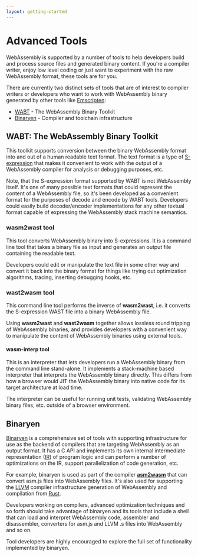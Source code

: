 ```yaml
---
layout: getting-started
---
```


# Advanced Tools

WebAssembly is supported by a number of tools to help developers build and process source files and generated binary content. If you're a compiler writer, enjoy low level coding or just want to experiment with the raw WebAssembly format, these tools are for you.

There are currently two distinct sets of tools that are of interest to compiler writers or developers who want to work with WebAssembly binary generated by other tools like [Emscripten](https://kripken.github.io/emscripten-site/):

*   [WABT](https://github.com/WebAssembly/wabt) - The WebAssembly Binary Toolkit
*   [Binaryen](https://github.com/WebAssembly/binaryen) - Compiler and toolchain infrastructure

## WABT: The WebAssembly Binary Toolkit

This toolkit supports conversion between the binary WebAssembly format into and out of a human readable text format. The text format is a type of [S-expression](https://en.wikipedia.org/wiki/S-expression) that makes it convenient to work with the output of a WebAssembly compiler for analysis or debugging purposes, etc.

Note, that the S-expression format supported by WABT is not WebAssembly itself. It's one of many possible text formats that could represent the content of a WebAssembly file, so it's been developed as a convenient format for the purposes of decode and encode by WABT tools. Developers could easily build decoder/encoder implementations for any other textual format capable of expressing the WebAssembly stack machine semantics.

### wasm2wast tool

This tool converts WebAssembly binary into S-expressions. It is a command line tool that takes a binary file as input and generates an output file containing the readable text.

Developers could edit or manipulate the text file in some other way and convert it back into the binary format for things like trying out optimization algorithms, tracing, inserting debugging hooks, etc.

### wast2wasm tool

This command line tool performs the inverse of **wasm2wast**, i.e. it converts the S-expression WAST file into a binary WebAssembly file.

Using **wasm2wast** and **wast2wasm** together allows lossless round tripping of WebAssembly binaries, and provides developers with a convenient way to manipulate the content of WebAssembly binaries using external tools.

#### wasm-interp tool

This is an interpreter that lets developers run a WebAssembly binary from the command line stand-alone. It implements a stack-machine based interpreter that interprets the WebAssembly binary directly. This differs from how a browser would JIT the WebAssembly binary into native code for its target architecture at load time.

The interpreter can be useful for running unit tests, validating WebAssembly binary files, etc. outside of a browser environment.

## Binaryen

[Binaryen](https://github.com/WebAssembly/binaryen) is a comprehensive set of tools with supporting infrastructure for use as the backend of compilers that are targeting WebAssembly as an output format. It has a C API and implements its own internal intermediate representation ([IR](https://en.wikipedia.org/wiki/Intermediate_representation)) of program logic and can perform a number of optimizations on the IR, support parallelization of code generation, etc.

For example, binaryen is used as part of the compiler **[asm2wasm](https://github.com/WebAssembly/binaryen/blob/master/src/asm2wasm.h)** that can convert asm.js files into WebAssembly files. It's also used for supporting the [LLVM](https://llvm.org/) compiler infrastructure generation of WebAssembly and compilation from [Rust](https://www.rust-lang.org/en-US/).

Developers working on compilers, advanced optimization techniques and so forth should take advantage of binaryen and its tools that include a shell that can load and interpret WebAssembly code, assembler and disassembler, converters for asm.js and LLVM .s files into WebAssembly and so on.

Tool developers are highly encouraged to explore the full set of functionality implemented by binaryen.
